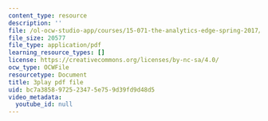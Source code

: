 ```yaml
---
content_type: resource
description: ''
file: /ol-ocw-studio-app/courses/15-071-the-analytics-edge-spring-2017/bc7a3858972523475e759d39fd9d48d5_E_KUHMuoPLE.pdf
file_size: 20577
file_type: application/pdf
learning_resource_types: []
license: https://creativecommons.org/licenses/by-nc-sa/4.0/
ocw_type: OCWFile
resourcetype: Document
title: 3play pdf file
uid: bc7a3858-9725-2347-5e75-9d39fd9d48d5
video_metadata:
  youtube_id: null
---
```

